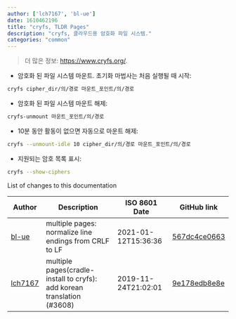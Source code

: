 ```yaml
---
author: ['lch7167', 'bl-ue']
date: 1610462196
title: "cryfs, TLDR Pages"
description: "cryfs, 클라우드용 암호화 파일 시스템."
categories: "common"
---
```

> 더 많은 정보: <https://www.cryfs.org/>.

- 암호화 된 파일 시스템 마운트. 초기화 마법사는 처음 실행될 때 시작:

```bash
cryfs cipher_dir/의/경로 마운트_포인트/의/경로
```

- 암호화 된 파일 시스템 마운트 해제:

```bash
cryfs-unmount 마운트_포인트/의/경로
```

- 10분 동안 활동이 없으면 자동으로 마운트 해제:

```bash
cryfs --unmount-idle 10 cipher_dir/의/경로 마운트_포인트/의/경로
```

- 지원되는 암호 목록 표시:

```bash
cryfs --show-ciphers
```
List of changes to this documentation


Author | Description | ISO 8601 Date | GitHub link
------|-----|-----|-----
[bl-ue](mailto:54780737+bl-ue@users.noreply.github.com) | multiple pages: normalize line endings from CRLF to LF | 2021-01-12T15:36:36 | [567dc4ce0663](https://github.com/tldr-pages/tldr/commit/567dc4ce0663231ea1b8b9533b327094eb82ba1f)
[lch7167](mailto:youngsj69@gmail.com) | multiple pages(cradle-install to cryfs): add korean translation (#3608) | 2019-11-24T21:02:01 | [9e178edb8e8e](https://github.com/tldr-pages/tldr/commit/9e178edb8e8e6f08faaee69479fdedc424453333)

